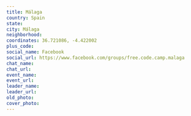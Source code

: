 ```yaml
---
title: Málaga
country: Spain
state: 
city: Málaga
neighborhood: 
coordinates: 36.721086, -4.422002
plus_code:
social_name: Facebook
social_url: https://www.facebook.com/groups/free.code.camp.malaga
chat_name:
chat_url:
event_name:
event_url:
leader_name:
leader_url:
old_photo: 
cover_photo:
---
```

